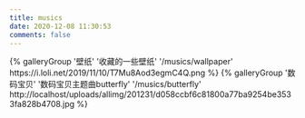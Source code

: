 ```yaml
---
title: musics
date: 2020-12-08 11:30:53
comments: false
---
```

<div class="gallery-group-main"> 
{% galleryGroup '壁纸' '收藏的一些壁纸' '/musics/wallpaper' https://i.loli.net/2019/11/10/T7Mu8Aod3egmC4Q.png %} 
{% galleryGroup '数码宝贝' '数码宝贝主题曲butterfly' '/musics/butterfly' http://localhost/uploads/allimg/201231/d058ccbf6c81800a77ba9254be3533fa828b4708.jpg %} 
</div>